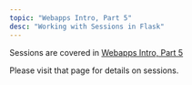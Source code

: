 ```yaml
---
topic: "Webapps Intro, Part 5"
desc: "Working with Sessions in Flask"
---
```


Sessions are covered in [Webapps Intro, Part 5](/webapps/webapps-intro-part-5/)

Please visit that page for details on sessions.
